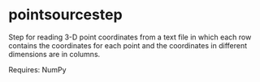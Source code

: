 pointsourcestep
==============================

Step for reading 3-D point coordinates from a text file in which each row
contains the coordinates for each point and the coordinates in different
dimensions are in columns.

Requires:
NumPy
